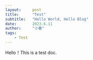 ```yaml
---
layout:     post
title:      "Test"
subtitle:   "Hello World, Hello Blog"
date:       2023.6.11
author:     "小春"
tags:
    - Test
---
```


Hello！This is a test doc.
